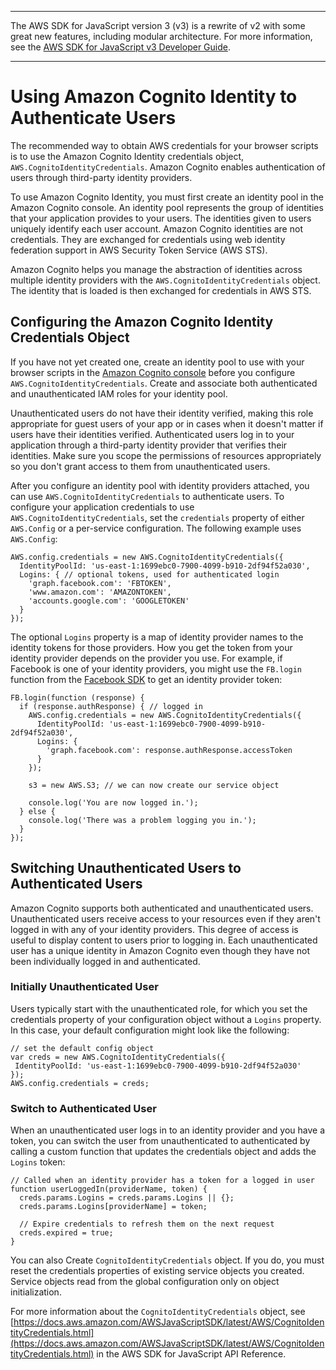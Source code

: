 --------

The AWS SDK for JavaScript version 3 \(v3\) is a rewrite of v2 with some great new features, including modular architecture\. For more information, see the [AWS SDK for JavaScript v3 Developer Guide](https://docs.aws.amazon.com/sdk-for-javascript/v3/developer-guide/welcome.html)\.

--------

# Using Amazon Cognito Identity to Authenticate Users<a name="loading-browser-credentials-cognito"></a>

The recommended way to obtain AWS credentials for your browser scripts is to use the Amazon Cognito Identity credentials object, `AWS.CognitoIdentityCredentials`\. Amazon Cognito enables authentication of users through third\-party identity providers\.

To use Amazon Cognito Identity, you must first create an identity pool in the Amazon Cognito console\. An identity pool represents the group of identities that your application provides to your users\. The identities given to users uniquely identify each user account\. Amazon Cognito identities are not credentials\. They are exchanged for credentials using web identity federation support in AWS Security Token Service \(AWS STS\)\.

Amazon Cognito helps you manage the abstraction of identities across multiple identity providers with the `AWS.CognitoIdentityCredentials` object\. The identity that is loaded is then exchanged for credentials in AWS STS\.

## Configuring the Amazon Cognito Identity Credentials Object<a name="browser-cognito-configuration"></a>

If you have not yet created one, create an identity pool to use with your browser scripts in the [Amazon Cognito console](https://console.aws.amazon.com/cognito) before you configure `AWS.CognitoIdentityCredentials`\. Create and associate both authenticated and unauthenticated IAM roles for your identity pool\.

Unauthenticated users do not have their identity verified, making this role appropriate for guest users of your app or in cases when it doesn't matter if users have their identities verified\. Authenticated users log in to your application through a third\-party identity provider that verifies their identities\. Make sure you scope the permissions of resources appropriately so you don't grant access to them from unauthenticated users\.

After you configure an identity pool with identity providers attached, you can use `AWS.CognitoIdentityCredentials` to authenticate users\. To configure your application credentials to use `AWS.CognitoIdentityCredentials`, set the `credentials` property of either `AWS.Config` or a per\-service configuration\. The following example uses `AWS.Config`:

```
AWS.config.credentials = new AWS.CognitoIdentityCredentials({
  IdentityPoolId: 'us-east-1:1699ebc0-7900-4099-b910-2df94f52a030',
  Logins: { // optional tokens, used for authenticated login
    'graph.facebook.com': 'FBTOKEN',
    'www.amazon.com': 'AMAZONTOKEN',
    'accounts.google.com': 'GOOGLETOKEN'
  }
});
```

The optional `Logins` property is a map of identity provider names to the identity tokens for those providers\. How you get the token from your identity provider depends on the provider you use\. For example, if Facebook is one of your identity providers, you might use the `FB.login` function from the [Facebook SDK](https://developers.facebook.com/docs/facebook-login/web) to get an identity provider token:

```
FB.login(function (response) {
  if (response.authResponse) { // logged in
    AWS.config.credentials = new AWS.CognitoIdentityCredentials({
      IdentityPoolId: 'us-east-1:1699ebc0-7900-4099-b910-2df94f52a030',
      Logins: {
        'graph.facebook.com': response.authResponse.accessToken
      }
    });

    s3 = new AWS.S3; // we can now create our service object

    console.log('You are now logged in.');
  } else {
    console.log('There was a problem logging you in.');
  }
});
```

## Switching Unauthenticated Users to Authenticated Users<a name="browser-switching-unauthenticated-users"></a>

Amazon Cognito supports both authenticated and unauthenticated users\. Unauthenticated users receive access to your resources even if they aren't logged in with any of your identity providers\. This degree of access is useful to display content to users prior to logging in\. Each unauthenticated user has a unique identity in Amazon Cognito even though they have not been individually logged in and authenticated\.

### Initially Unauthenticated User<a name="browser-switching-initially-unauthenticated-user"></a>

Users typically start with the unauthenticated role, for which you set the credentials property of your configuration object without a `Logins` property\. In this case, your default configuration might look like the following:

```
// set the default config object
var creds = new AWS.CognitoIdentityCredentials({
 IdentityPoolId: 'us-east-1:1699ebc0-7900-4099-b910-2df94f52a030'
});
AWS.config.credentials = creds;
```

### Switch to Authenticated User<a name="switch-to-authenticated"></a>

When an unauthenticated user logs in to an identity provider and you have a token, you can switch the user from unauthenticated to authenticated by calling a custom function that updates the credentials object and adds the `Logins` token:

```
// Called when an identity provider has a token for a logged in user
function userLoggedIn(providerName, token) {
  creds.params.Logins = creds.params.Logins || {};
  creds.params.Logins[providerName] = token;
                    
  // Expire credentials to refresh them on the next request
  creds.expired = true;
}
```

You can also Create `CognitoIdentityCredentials` object\. If you do, you must reset the credentials properties of existing service objects you created\. Service objects read from the global configuration only on object initialization\. 

For more information about the `CognitoIdentityCredentials` object, see [https://docs.aws.amazon.com/AWSJavaScriptSDK/latest/AWS/CognitoIdentityCredentials.html](https://docs.aws.amazon.com/AWSJavaScriptSDK/latest/AWS/CognitoIdentityCredentials.html) in the AWS SDK for JavaScript API Reference\. 